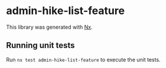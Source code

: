# admin-hike-list-feature

This library was generated with [Nx](https://nx.dev).

## Running unit tests

Run `nx test admin-hike-list-feature` to execute the unit tests.
